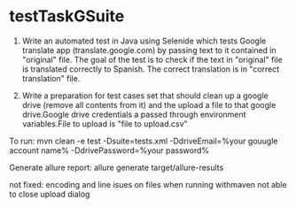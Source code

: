 # testTaskGSuite

1. Write an automated test in Java using Selenide which tests Google translate app (translate.google.com) by passing text to it contained in "original" file. The goal of the test is to check if the text in "original" file is translated correctly to Spanish. The correct translation is in "correct translation" file.

2. Write a preparation for test cases set that should clean up a google drive (remove all contents from it) and the upload a file to that google drive.Google drive credentials a passed through environment variables.File to upload is "file to upload.csv"

To run:
mvn clean -e test -Dsuite=tests.xml -DdriveEmail=%your gouugle account name% -DdrivePassword=%your password%

Generate allure report:
allure generate target/allure-results

not fixed: encoding and line isues on files when running withmaven
not able to close upload dialog

